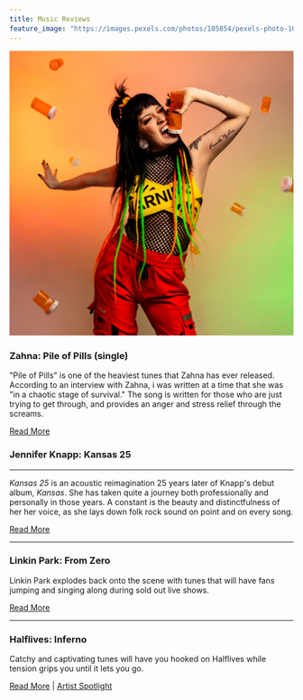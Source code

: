 ```yaml
---
title: Music Reviews
feature_image: "https://images.pexels.com/photos/105854/pexels-photo-105854.jpeg?auto=compress&cs=tinysrgb&w=1260&h=750&dpr=2"
---
```

![Image](/assets/images/zahna_pills.png)

### Zahna: Pile of Pills (single)

"Pile of Pills" is one of the heaviest tunes that Zahna has ever released. According to an interview with Zahna, i was written at a time that she was "in a chaotic stage of survival." The song is written for those who are just trying to get through, and provides an anger and stress relief through the screams.

[Read More](/reviewposts/zahnaPileOfPills.md)

### Jennifer Knapp: Kansas 25

<hr/>

_Kansas 25_ is an acoustic reimagination 25 years later of Knapp's debut album, _Kansas_. She has taken quite a journey both professionally and personally in those years. A constant is the beauty and distinctfulness of her her voice, as she lays down folk rock sound on point and on every song.

[Read More](/reviewposts/jenniferknappKansas25.md)

<hr/>

### Linkin Park: From Zero

Linkin Park explodes back onto the scene with tunes that will have fans jumping and singing along during sold out live shows.

[Read More](/reviewposts/linkinparkfromzero.md)

<hr/>

### Halflives: Inferno

Catchy and captivating tunes will have you hooked on Halflives while tension grips you until it lets you go.

[Read More](/reviewposts/halflivesReviewSpotlight.md) | [Artist Spotlight](/spotlightposts/halflivesSpotlight.md)
